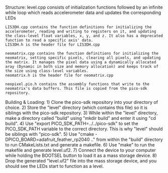 Structure:
    level.cpp consists of initialization functions followed by an infinite while loop which reads accelerometer data and updates the corresponding LEDs

    LIS3DH.cpp contains the function definitions for initializing the accelerometer, reading and writing to registers on it, and updating the class-level float variables, x, y, and z. It also has a deprecated function to read a specific axis' data.
    LIS3DH.h is the header file for LIS3DH.cpp

    neomatrix.cpp contains the function definitions for initializing the neomatrix, setting specific pixels, clearing all pixels, and updating the matrix. It manages the pixel data using a dynamically allocated aray (Dynamic in both size and memory allocation) and keeps track of the size using class-level variables.
    neomatrix.h is the header file for neomatrix.cpp

    neopixel.pio.h contains the assembly functions that write to the neomatrix's data buffers. This file is copied from the pico-sdk repository.

Building & Loading:
    1) Clone the pico-sdk repository into your directory of choice.
    2) Store the "level" directory (which contains this file) so it is siblings with the pico-sdk repository.
    3) While within the "level" directory, make a directory called "build" using "mkdir build" and enter it using "cd build".
    4) Use "export PICO_SDK_PATH=../../pico-sdk" to set the PICO_SDK_PATH variable to the correct directory. This is why "level" should be siblings with "pico-sdk".
    5) Use "cmake -DPICO_BOARD=adafruit_feather_rp2040 .." from within the "build" directory to run CMakeLists.txt and generate a makefile.
    6) Use "make" to run the makefile and generate level.uf2.
    7) Connect the device to your computer while holding the BOOTSEL button to load it as a mass storage device.
    8) Drop the generated "level.uf2" file into the mass storage device, and you should see the LEDs start to function as a level.